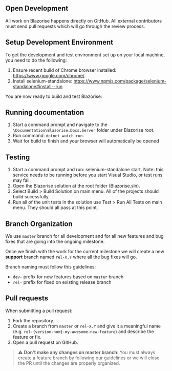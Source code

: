 ## Open Development

All work on Blazorise happens directly on GitHub. All external contributors must send pull requests which will go through the review process.

## Setup Development Environment

To get the development and test environment set up on your local machine, you need to do the following:

1. Ensure recent build of Chrome browser installed: https://www.google.com/chrome/.
2. Install selenium-standalone: https://www.npmjs.com/package/selenium-standalone#install--run

You are now ready to build and test Blazorise:

## Running documentation

1. Start a command prompt and navigate to the `\Documentation\Blazorise.Docs.Server` folder under Blazorise root.
2. Run command: `dotnet watch run`.
4. Wait for build to finish and your browser will automatically be opened

## Testing

1. Start a command prompt and run: selenium-standalone start. Note: this service needs to be running before you start Visual Studio, or test runs may fail.
2. Open the Blazorise solution at the root folder (Blazorise.sln).
3. Select Build > Build Solution on main menu. All of the projects should build sucessfully.
4. Run all of the unit tests in the solution use Test > Run All Tests on main menu. They should all pass at this point.

## Branch Organization

We use `master` branch for all development and for all new features and bug fixes that are going into the ongoing milestone.

Once we finish with the work for the current milestone we will create a new **support** branch named `rel-X.Y` where all the bug fixes will go.

Branch naming must follow this guidelines:

- `dev-` prefix for new features based on `master` branch
- `rel-` prefix for fixed on existing release branch

## Pull requests

When submitting a pull request:

1. Fork the repository.
2. Create a branch from `master` or `rel-X.Y` and give it a meaningful name (e.g. `rel-{version-num}-my-awesome-new-feature`) and describe the feature or fix.  
4. Open a pull request on GitHub.

> :warning: **Don't make any changes on master branch**: You must always create a feature branch by following our guidelines or we will close the PR until the changes are properly organized.
